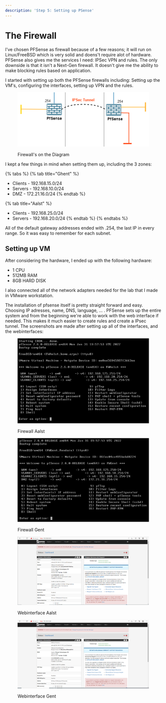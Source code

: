 ```yaml
---
description: 'Step 5: Setting up PSense'
---
```


# The Firewall

I've chosen PFSense as firewall because of a few reasons; it will run on Linux/FreeBSD which is very solid and doens't require alot of hardware. PFSense also gives me the services I need: IPSec VPN and rules. The only downside is that it isn't a Next-Gen firewall. It doesn't give me the ability to make blocking rules based on application.

I started with setting up both the PFSense firewalls including: Setting up the VM's, configuring the interfaces, setting up VPN and the rules.

<figure><img src="../.gitbook/assets/SysDiagramV1_FW.png" alt=""><figcaption><p>Firewall's on the Diagram</p></figcaption></figure>

I kept a few things in mind when setting them up, including the 3 zones:

{% tabs %}
{% tab title="Ghent" %}
* Clients - 192.168.15.0/24
* Servers - 192.168.10.0/24
* DMZ - 172.21.16.0/24
{% endtab %}

{% tab title="Aalst" %}
* Clients - 192.168.25.0/24
* Servers - 192.168.20.0/24
{% endtab %}
{% endtabs %}

All of the default gateway addresses ended with .254, the last IP in every range. So it was easy to remember for each subnet.

## Setting up VM

After considering the hardware, I ended up with the following hardware:

* 1 CPU
* 512MB RAM
* 8GB HARD DISK

I also connected all of the network adapters needed for the lab that I made in VMware workstation.

The installation of pfsense itself is pretty straight forward and easy. Choosing IP adresses, name, DNS, language, ... . PFSense sets up the entire system and from the beginning we're able to work with the web interface if needed. This makes it much easier to create rules and create a IPsec tunnel. The screenshots are made after setting up all of the interfaces, and the webinterfaces:

<div>

<figure><img src="../.gitbook/assets/Firewall_Aalst.png" alt=""><figcaption><p>Firewall Aalst</p></figcaption></figure>

 

<figure><img src="../.gitbook/assets/Firewall_Gent.png" alt=""><figcaption><p>Firewall Gent</p></figcaption></figure>

</div>

<div>

<figure><img src="../.gitbook/assets/Firewall_Aalst_Web.png" alt=""><figcaption><p>Webinterface Aalst</p></figcaption></figure>

 

<figure><img src="../.gitbook/assets/Firewall_Gent_Web.png" alt=""><figcaption><p>Webinterface Gent</p></figcaption></figure>

</div>
